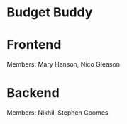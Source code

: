 # Budget Buddy
# Frontend 
Members: Mary Hanson, Nico Gleason

# Backend
Members: Nikhil, Stephen Coomes
